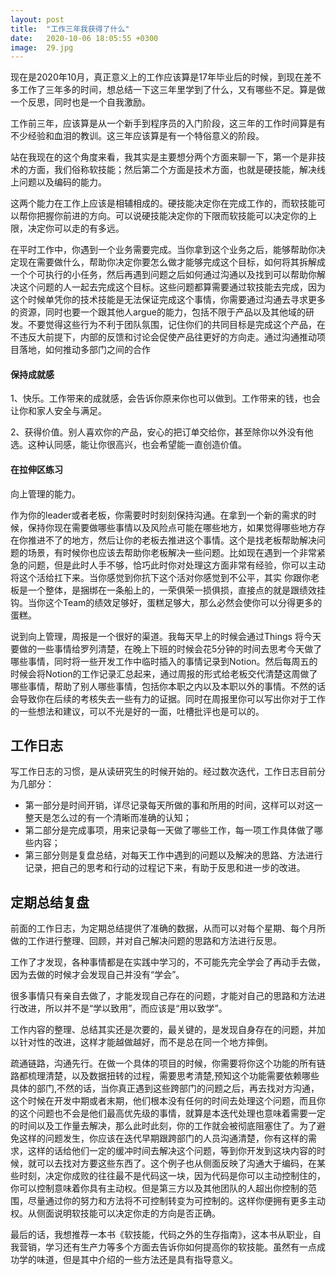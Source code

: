 ```yaml
---
layout: post
title:  "工作三年我获得了什么"
date:   2020-10-06 18:05:55 +0300
image:  29.jpg
---
```



现在是2020年10月，真正意义上的工作应该算是17年毕业后的时候，到现在差不多工作了三年多的时间，想总结一下这三年里学到了什么，又有哪些不足。算是做一个反思，同时也是一个自我激励。

工作前三年，应该算是从一个新手到程序员的入门阶段，这三年的工作时间算是有不少经验和血泪的教训。这三年应该算是有一个特俗意义的阶段。

站在我现在的这个角度来看，我其实是主要想分两个方面来聊一下，第一个是非技术的方面，我们俗称软技能；然后第二个方面是技术方面，也就是硬技能，解决线上问题以及编码的能力。

这两个能力在工作上应该是相辅相成的。硬技能决定你在完成工作的，而软技能可以帮你把握你前进的方向。可以说硬技能决定你的下限而软技能可以决定你的上限，决定你可以走的有多远。

在平时工作中，你遇到一个业务需要完成。当你拿到这个业务之后，能够帮助你决定现在需要做什么，帮助你决定你要怎么做才能够完成这个目标，如何将其拆解成一个个可执行的小任务，然后再遇到问题之后如何通过沟通以及找到可以帮助你解决这个问题的人一起去完成这个目标。这些问题都算需要通过软技能去完成，因为这个时候单凭你的技术技能是无法保证完成这个事情，你需要通过沟通去寻求更多的资源，同时也要一个跟其他人argue的能力，包括不限于产品以及其他域的研发。不要觉得这些行为不利于团队氛围，记住你们的共同目标是完成这个产品，在不违反大前提下，内部的反馈和讨论会促使产品往更好的方向走。通过沟通推动项目落地，如何推动多部门之间的合作

####  保持成就感

1、快乐。工作带来的成就感，会告诉你原来你也可以做到。工作带来的钱，也会让你和家人安全与满足。

2、获得价值。别人喜欢你的产品，安心的把订单交给你，甚至除你以外没有他选。这种认同感，能让你很高兴，也会希望能一直创造价值。

####  在拉伸区练习

向上管理的能力。

作为你的leader或者老板，你需要时时刻刻保持沟通。在拿到一个新的需求的时候，保持你现在需要做哪些事情以及风险点可能在哪些地方，如果觉得哪些地方存在你推进不了的地方，然后让你的老板去推进这个事情。这个是找老板帮助解决问题的场景，有时候你也应该去帮助你老板解决一些问题。比如现在遇到一个非常紧急的问题，但是此时人手不够，恰巧此时你对处理这方面非常有经验，你可以主动将这个活给扛下来。当你感觉到你抗下这个活对你感觉到不公平，其实 你跟你老板是一个整体，是捆绑在一条船上的，一荣俱荣一损俱损，直接点的就是跟绩效挂钩。当你这个Team的绩效足够好，蛋糕足够大，那么必然会使你可以分得更多的蛋糕。

说到向上管理，周报是一个很好的渠道。我每天早上的时候会通过Things 将今天要做的一些事情给罗列清楚，在晚上下班的时候会花5分钟的时间去思考今天做了哪些事情，同时将一些开发工作中临时插入的事情记录到Notion。然后每周五的时候会将Notion的工作记录汇总起来，通过周报的形式给老板交代清楚这周做了哪些事情，帮助了别人哪些事情，包括你本职之内以及本职以外的事情。不然的话会导致你在后续的考核失去一些有力的证据。同时在周报里你可以写出你对于工作的一些想法和建议，可以不光是好的一面，吐槽批评也是可以的。




## 工作日志

写工作日志的习惯，是从读研究生的时候开始的。经过数次迭代，工作日志目前分为几部分：

- 第一部分是时间开销，详尽记录每天所做的事和所用的时间，这样可以对这一整天是怎么过的有一个清晰而准确的认知；
- 第二部分是完成事项，用来记录每一天做了哪些工作，每一项工作具体做了哪些内容；
- 第三部分则是复盘总结，对每天工作中遇到的问题以及解决的思路、方法进行记录，把自己的思考和行动的过程记下来，有助于反思和进一步的改进。

## 定期总结复盘

前面的工作日志，为定期总结提供了准确的数据，从而可以对每个星期、每个月所做的工作进行整理、回顾，并对自己解决问题的思路和方法进行反思。

工作了才发现，各种事情都是在实践中学习的，不可能先完全学会了再动手去做，因为去做的时候才会发现自己并没有“学会”。

很多事情只有亲自去做了，才能发现自己存在的问题，才能对自己的思路和方法进行改进，所以并不是“学以致用”，而应该是“用以致学”。

工作内容的整理、总结其实还是次要的，最关键的，是发现自身存在的问题，并加以针对性的改进，这样才能越做越好，而不是总在同一个地方摔倒。

疏通链路，沟通先行。在做一个具体的项目的时候，你需要将你这个功能的所有链路都梳理清楚，以及数据扭转的过程，需要思考清楚,预知这个功能需要依赖哪些具体的部门,不然的话，当你真正遇到这些跨部门的问题之后，再去找对方沟通，这个时候在开发中期或者末期，他们根本没有任何的时间去处理这个问题，而且你的这个问题也不会是他们最高优先级的事情，就算是本迭代处理也意味着需要一定的时间以及工作量去解决，那么此时此刻，你的工作就会被彻底阻塞住了。为了避免这样的问题发生，你应该在迭代早期跟跨部门的人员沟通清楚，你有这样的需求，这样的话给他们一定的缓冲时间去解决这个问题，等到你开发到这块内容的时候，就可以去找对方要这些东西了。这个例子也从侧面反映了沟通大于编码，在某些时刻，决定你成败的往往最不是代码这一块，因为代码是你可以主动控制住的，你可以控制意味着你具有主动权。但是第三方以及其他团队的人超出你控制的范围，尽量通过你的努力和方法将不可控制转变为可控制的。这样你便拥有更多主动权。从侧面说明软技能可以决定你走的方向是否正确。

最后的话，我想推荐一本书《软技能，代码之外的生存指南》，这本书从职业，自我营销，学习还有生产力等多个方面去告诉你如何提高你的软技能。虽然有一点成功学的味道，但是其中介绍的一些方法还是具有指导意义。